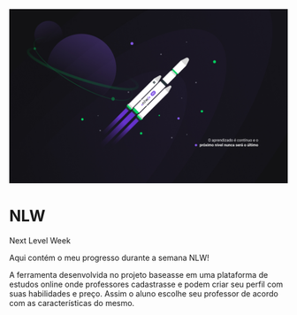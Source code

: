 <img width="auto" src="https://github.com/paulo-mesquita/NLW/blob/master/wallpaper/1%20-%20NLW%20%2302%20-%201400x900.jpg">

# NLW
Next Level Week

Aqui contém o meu progresso durante a semana NLW!

A ferramenta desenvolvida no projeto baseasse em uma plataforma de estudos online onde professores cadastrasse e podem criar seu perfil com suas habilidades e preço. Assim o aluno escolhe seu professor de acordo com as características do mesmo.
